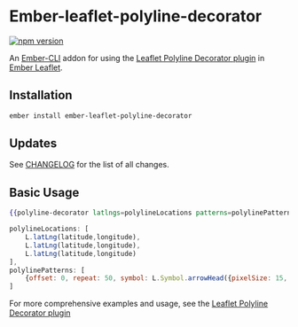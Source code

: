 # Ember-leaflet-polyline-decorator

[![npm version](https://badge.fury.io/js/ember-leaflet-polyline-decorator.svg)](https://badge.fury.io/js/ember-leaflet-polyline-decorator)

An [Ember-CLI](https://ember-cli.com/) addon for using the [Leaflet Polyline Decorator plugin](https://github.com/bbecquet/Leaflet.PolylineDecorator) in [Ember Leaflet](http://www.ember-leaflet.com/).


## Installation

```bash
ember install ember-leaflet-polyline-decorator
```

## Updates
See [CHANGELOG](CHANGELOG.md) for the list of all changes.

## Basic Usage

```hbs
{{polyline-decorator latlngs=polylineLocations patterns=polylinePatterns}}
```

```javascript
polylineLocations: [
	L.latLng(latitude,longitude),
	L.latLng(latitude,longitude),
	L.latLng(latitude,longitude)
],
polylinePatterns: [
	{offset: 0, repeat: 50, symbol: L.Symbol.arrowHead({pixelSize: 15, headAngle: 30, pathOptions: {stroke: false, fillOpacity:1.0, weight:1, color:'red'}})}
]
```

For more comprehensive examples and usage, see the [Leaflet Polyline Decorator plugin](https://github.com/bbecquet/Leaflet.PolylineDecorator)